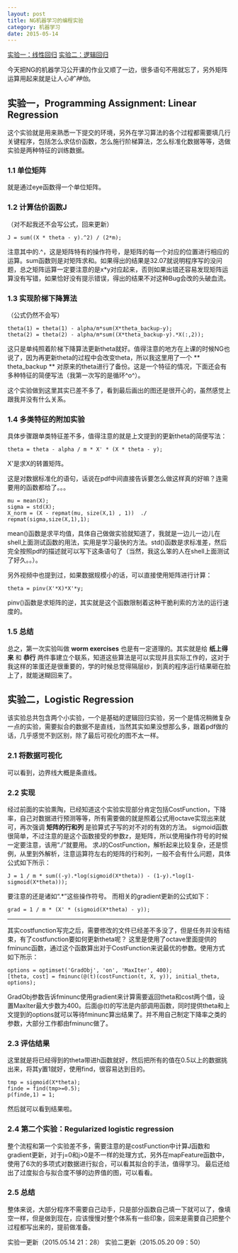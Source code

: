 ```yaml
---
layout: post
title: NG机器学习的编程实验
category: 机器学习
date: 2015-05-14
---
```


[实验一：线性回归](#ex1)
[实验二：逻辑回归](#ex2)

今天把NG的机器学习公开课的作业又顺了一边，很多语句不用就忘了，另外矩阵运算用起来就是让人*心旷神怡*。

<!-- more -->

<a NAME="ex1"></a>    

## 实验一，Programming Assignment: Linear Regression #

这个实验就是用来熟悉一下提交的环境，另外在学习算法的各个过程都需要填几行关键程序，包括怎么求估价函数，怎么施行阶梯算法，怎么标准化数据等等，选做实验是两种特征的训练数据。

### 1.1 单位矩阵 #
就是通过eye函数得一个单位矩阵。

### 1.2 计算估价函数J #
（对不起我还不会写公式，回来更新）


	J = sum((X * theta - y).^2) / (2*m);


注意其中的.^，这是矩阵特有的操作符号，是矩阵的每一个对应的位置进行相应的运算。sum函数则是对矩阵求和。如果得出的结果是32.07就说明程序写的没问题，总之矩阵运算一定要注意的是x*y对应起来，否则如果出错还容易发现矩阵运算没有写错，如果恰好没有提示错误，得出的结果不对这种Bug会改的头破血流。

### 1.3 实现阶梯下降算法 #
（公式仍然不会写）

	theta(1) = theta(1) - alpha/m*sum(X*theta_backup-y);
	theta(2) = theta(2) - alpha/m*sum((X*theta_backup-y).*X(:,2));

这只是单纯照着阶梯下降算法更新theta就好。值得注意的地方在上课的时候NG也说了，因为再更新theta的过程中会改变theta，所以我这里用了一个 ** theta_backup ** 对原来的theta进行了备份。这是一个特征的情况，下面还会有多种特征的简便写法（我第一次写的是循环^o^）。


这个实验做到这里其实已差不多了，看到最后画出的图还是很开心的，虽然感觉上跟我并没有什么关系。

### 1.4 多类特征的附加实验 #
具体步骤跟单类特征差不多，值得注意的就是上文提到的更新theta的简便写法：
	
	theta = theta - alpha / m * X' * (X * theta - y); 

X'是求X的转置矩阵。

这是对数据标准化的语句，话说在pdf中间直接告诉要怎么做这样真的好嘛？连需要用的函数都给了。。。

	mu = mean(X);
	sigma = std(X);
	X_norm = (X - repmat(mu, size(X,1) , 1))  ./ repmat(sigma,size(X,1),1);

mean()函数是求平均值，具体自己做做实验就知道了，我就是一边儿一边儿在shell上面测试函数的用法，实用是学习最快的方法。std()函数是求标准差，然后完全按照pdf的描述就可以写下这条语句了（当然，我这么笨的人在shell上面测试了好久。。）。

另外视频中也提到过，如果数据规模小的话，可以直接使用矩阵进行计算：

	theta = pinv(X'*X)*X'*y;

pinv()函数是求矩阵的逆，其实就是这个函数限制着这种干脆利索的方法的运行速度的。

### 1.5 总结 #
总之，第一次实验叫做 **worm exercises** 也是有一定道理的。其实就是给 **纸上得来** 和 **恭行** 两件事建立个联系，知道这些算法是可以实现并且实际工作的，这对于我这样的笨蛋还是很重要的，学的时候总觉得隔层纱，到真的程序运行结果砸在脸上了，就能迷糊回来了。

<a NAME="ex2"></a>

## 实验二，Logistic Regression #

该实验总共包含两个小实验，一个是基础的逻辑回归实验，另一个是情况稍微复杂一点的实验，需要拟合的数据不是直线，当然其实如果没想那么多，跟着pdf做的话，几乎感觉不到区别，除了最后可视化的图不太一样。

### 2.1 将数据可视化 #

可以看到，边界线大概是条直线。

### 2.2 实现 #

经过前面的实验熏陶，已经知道这个实验实现部分肯定包括CostFunction，下降率，自己对数据进行预测等等，所有需要做的就是照着公式用octave实现出来就可，再次强调 **矩阵的行和列** 是验算式子写的对不对的有效的方法。
sigmoid函数很简单，不过注意的是这个函数接受的参数z，是矩阵，所以使用操作符号的时候一定要注意，该用“./”就要用。
求J的CostFunction，解析起来比较复杂，还是惯例，从里到外解析，注意运算符左右的矩阵的行和列，一般不会有什么问题，具体公式如下所示：

	J = 1 / m * sum((-y).*log(sigmoid(X*theta)) - (1-y).*log(1-sigmoid(X*theta)));

要注意的还是诸如“.*”这些操作符号。
而相关的gradient更新的公式如下：

	grad = 1 / m * (X' * (sigmoid(X*theta) - y));

---
其实costfunction写完之后，需要修改的文件已经差不多没了，但是任务并没有结束，有了costfunction要如何更新theta呢？
这里是使用了octave里面提供的fminunc函数，通过这个函数算出对于CostFunction来说最优的参数。使用方式如下所示：

	options = optimset('GradObj', 'on', 'MaxIter', 400);
	[theta, cost] = fminunc(@(t)(costFunction(t, X, y)), initial_theta, options);

GradObj参数告诉fminunc使用gradient来计算需要返回theta和cost两个值，设置MaxIter最大步数为400。后面@(t)的写法是内部调用函数，同时提供theta和上文提到的options就可以等待fminunc算出结果了。并不用自己制定下降率之类的参数，大部分工作都由fminunc做了。

### 2.3 评估结果 #

这里就是将已经得到的theta带进h函数就好，然后把所有的值在0.5以上的数据挑出来，将其y置1就好，使用find，很容易达到目的。

	tmp = sigmoid(X*theta);
	finde = find(tmp>=0.5);
	p(finde,1) = 1;

然后就可以看到结果啦。

### 2.4 第二个实验：Regularized logistic regression

整个流程和第一个实验差不多，需要注意的是costFunction中计算J函数和gradient更新，对于j=0和j>0是不一样的处理方式，另外在mapFeature函数中，使用了6次的多项式对数据进行拟合，可以看其拟合的手法，值得学习。
最后还给出了过度拟合与拟合度不够的边界值的图，可以看看。

### 2.5 总结 #

整体来说，大部分程序不需要自己动手，只是部分函数自己填一下就可以了，像填空一样，但是做到现在，应该慢慢对整个体系有一些印象，回来是需要自己把整个过程都写出来的，提前做准备。



实验一更新（2015.05.14 21：28）
实验二更新（2015.05.20 09：50）
